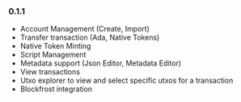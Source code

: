 ### 0.1.1
- Account Management (Create, Import)
- Transfer transaction (Ada, Native Tokens)
- Native Token Minting
- Script Management
- Metadata support (Json Editor, Metadata Editor)
- View transactions
- Utxo explorer to view and select specific utxos for a transaction
- Blockfrost integration 
